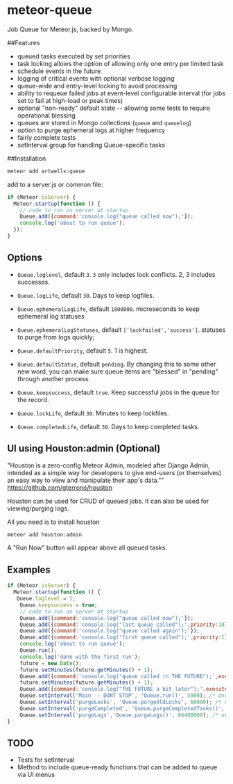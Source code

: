 meteor-queue
============

Job Queue for Meteor.js, backed by Mongo.

##Features
- queued tasks executed by set priorities
- task locking allows the option of allowing only one entry per limited task
- schedule events in the future
- logging of critical events with optional verbose logging
- queue-wide and entry-level locking to avoid processing
- ability to requeue failed jobs at event-level configurable interval (for jobs set to fail at high-load or peak times)
- optional "non-ready" default state -- allowing some tests to require operational blessing
- queues are stored in Mongo collections (`queue` and `queuelog`)
- option to purge ephemeral logs at higher frequency
- fairly complete tests
- setInterval group for handling Queue-specific tasks


##Installation
```sh
meteor add artwells:queue
```

add to a server.js or common file:

```javascript
if (Meteor.isServer) {
  Meteor.startup(function () {
	// code to run on server at startup
	Queue.add({command:'console.log("queue called now");'});
	console.log('about to run queue');
  });
}
```


## Options

* `Queue.loglevel`,  default `3`. `3` only includes lock conflicts.  2, 3 includes successes.

* `Queue.logLife`, default `30`. Days to keep logfiles.

* `Queue.ephemeralLogLife`, default `1800000`. microseconds to keep ephemeral log statuses

* `Queue.ephemeralLogStatuses`, default `['lockfailed','success']`. statuses to purge from logs quickly;

* `Queue.defaultPriority`, default `5`. 1 is highest.

* `Queue.defaultStatus`, default `pending`. By changing this to some other new word, you can make sure queue items are "blessed" in "pending" through another process.

* `Queue.keepsuccess`, default `true`. Keep successful jobs in the queue for the record.

* `Queue.lockLife`, default `30`. Minutes to keep lockfiles.

* `Queue.completedLife`, default `30`. Days to keep completed tasks.


## UI using Houston:admin (Optional)

"Houston is a zero-config Meteor Admin, modeled after Django Admin, intended as a simple way for developers to give end-users (or themselves) an easy way to view and manipulate their app's data.""
https://github.com/gterrono/houston

Houston can be used for CRUD of queued jobs.  It can also be used for viewing/purging logs.

All you need is to install houston

```sh
meteor add houston:admin
```
A "Run Now" button will appear above all queued tasks.


## Examples

```javascript
if (Meteor.isServer) {
  Meteor.startup(function () {
   Queue.loglevel = 1;
	Queue.keepsuccess = true;
	// code to run on server at startup
	Queue.add({command:'console.log("queue called now");'});
	Queue.add({command:'console.log("last queue called");',priority:10});
	Queue.add({command:'console.log("queue called again");'});
	Queue.add({command:'console.log("first queue called");',priority:1});
	console.log('about to run queue');
	Queue.run();
	console.log('done with the first run');
	future = new Date();
	future.setMinutes(future.getMinutes() + 1);
	Queue.add({command:'console.log("queue called in THE FUTURE");',execute_after:future});
	future.setMinutes(future.getMinutes() + 1);
	Queue.add({command:'console.log("THE FUTURE a bit later");',execute_after:future});
    Queue.setInterval('Main -- DONT STOP', 'Queue.run()', 5000); /* once every five seconds */
    Queue.setInterval('purgeLocks', 'Queue.purgeOldLocks', 60000); /* once a minute */
    Queue.setInterval('purgeCompleted', 'Queue.purgeCompletedTasks()', 86400000); /* once a day */
    Queue.setInterval('purgeLogs','Queue.purgeLogs()', 86400000); /* once a day */
}
```
## TODO

- Tests for setInterval
- Method to include queue-ready functions that can be added to queue via UI menus
